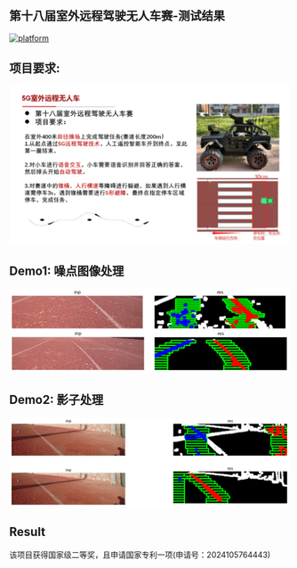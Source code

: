 ## 第十八届室外远程驾驶无人车赛-测试结果
[![platform](https://img.shields.io/badge/Platform-Python-blue.svg)](https://www.python.org/)
## 项目要求:

![req](https://github.com/neverwinHao/dataset/blob/main/img/req.png)

## Demo1: 噪点图像处理

![demo1](https://github.com/neverwinHao/dataset/blob/main/img/demo1.png)

## Demo2: 影子处理

![demo2](https://github.com/neverwinHao/dataset/blob/main/img/demo2.png)

## Result
该项目获得国家级二等奖，且申请国家专利一项(申请号：2024105764443)
